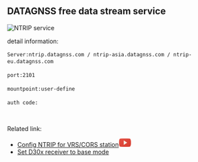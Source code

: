 ## DATAGNSS free data stream service

![](../images/free-ntrip-service.png "NTRIP service")

detail information:

    Server:ntrip.datagnss.com / ntrip-asia.datagnss.com / ntrip-eu.datagnss.com

    port:2101

    mountpoint:user-define

    auth code: 

<br>

Related link:
  - [Config NTRIP for VRS/CORS station](../d303.md#21-corsvrsbase-station-setting)![](../images/youtube.png)
  - [Set D30x receiver to base mode](../d303.md#32-d30x-rtk-rover-working-with-d30x-rtk-base-station)
  
